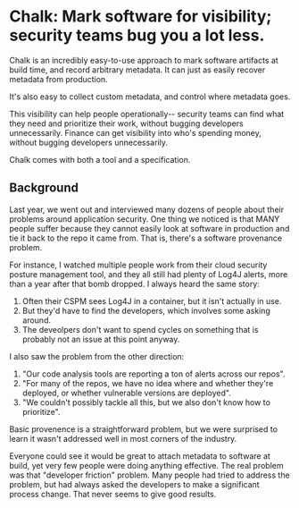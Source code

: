 # Chalk: Mark software for visibility; security teams bug you a lot less.

Chalk is an incredibly easy-to-use approach to mark software artifacts at build time, and record arbitrary metadata.  It can just as easily recover metadata from production.

It's also easy to collect custom metadata, and control where metadata goes.

This visibility can help people operationally-- security teams can find what they need and prioritize their work, without bugging developers unnecessarily. Finance can get visibility into who's spending money, without bugging developers unnecessarily.

Chalk comes with both a tool and a specification.

## Background
Last year, we went out and interviewed many dozens of people about their problems around application security. One thing we noticed is that MANY people suffer because they cannot easily look at software in production and tie it back to the repo it came from.  That is, there's a software provenance problem.

For instance, I watched multiple people work from their cloud security posture management tool, and they all still had plenty of Log4J alerts, more than a year after that bomb dropped. I always heard the same story:

1. Often their CSPM sees Log4J in a container, but it isn't actually in use.
2. But they'd have to find the developers, which involves some asking around.
3. The deveolpers don't want to spend cycles on something that is probably not an issue at this point anyway.

I also saw the problem from the other direction:
1. "Our code analysis tools are reporting a ton of alerts across our repos".
2. "For many of the repos, we have no idea where and whether they're deployed, or whether vulnerable versions are deployed".
3. "We couldn't possibly tackle all this, but we also don't know how to prioritize".

Basic provenence is a straightforward problem, but we were surprised to learn it wasn't addressed well in most corners of the industry.

Everyone could see it would be great to attach metadata to software at build, yet very few people were doing anything effective. The real problem was that "developer friction" problem. Many people had tried to address the problem, but had always asked the developers to make a significant process change. That never seems to give good results.

##

